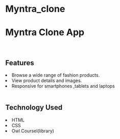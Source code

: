 # Myntra_clone
<h1>Myntra Clone App</h1>
<br>
<h2>Features</h2>
<li>Browse a wide range of fashion products.</li>
<li>View product details and images.</li>
<li>Responsive for smartphones ,tablets and laptops
</li>
<br>
<h2>Technology Used</h2>
<li>HTML</li>
<li>CSS</li>
<li>Owl Coursel(library)</li>
